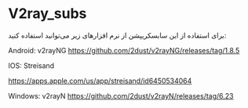 # V2ray_subs
برای استفاده از این سابسکریپشن از نرم افزارهای زیر می‌توانید استفاده کنید:


Android:
v2rayNG
https://github.com/2dust/v2rayNG/releases/tag/1.8.5

IOS:
Streisand

https://apps.apple.com/us/app/streisand/id6450534064

Windows:
v2rayN
https://github.com/2dust/v2rayN/releases/tag/6.23
